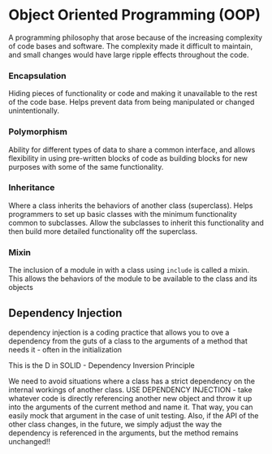 # Object Oriented Programming (OOP)

A programming philosophy that arose because of the increasing complexity of code bases and software. The complexity made it difficult to maintain, and small changes would have large ripple effects throughout the code.

### Encapsulation

Hiding pieces of functionality or code and making it unavailable to the rest of the code base. Helps prevent data from being manipulated or changed unintentionally.

### Polymorphism

Ability for different types of data to share a common interface, and allows flexibility in using pre-written blocks of code as building blocks for new purposes with some of the same functionality.

### Inheritance

Where a class inherits the behaviors of another class (superclass). Helps programmers to set up basic classes with the minimum functionality common to subclasses. Allow the subclasses to inherit this functionality and then build more detailed functionality off the superclass.

### Mixin

The inclusion of a module in with a class using `include` is called a mixin. This allows the behaviors of the module to be available to the class and its objects

## Dependency Injection

dependency injection is a coding practice that allows you to ove a dependency from the guts of a class to the arguments of a method that needs it - often in the initialization

This is the D in SOLID - Dependency Inversion Principle

We need to avoid situations where a class has a strict dependency on the internal workings of another class. USE DEPENDENCY INJECTION - take whatever code is directly referencing another new object and throw it up into the arguments of the current method and name it. That way, you can easily mock that argument in the case of unit testing. Also, if the API of the other class changes, in the future, we simply adjust the way the dependency is referenced in the arguments, but the method remains unchanged!!
